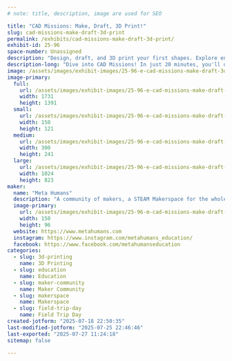 ```yaml
---
# note: title, description, image are used for SEO

title: "CAD Missions: Make, Draft, 3D Print!"
slug: cad-missions-make-draft-3d-print
permalink: /exhibits/cad-missions-make-draft-3d-print/
exhibit-id: 25-96
space-number: Unassigned
description: "Design, draft, and 3D print your first shapes. Explore engineering design hands-on!"
description-long: "Dive into CAD Missions! In just 20 minutes, you'll design a simple 3D shape using Tinkercad, create its technical drawing on real drafting paper, and bring it to life on a 3D printer. Take home your creation, plus a paper model to cut and assemble. Perfect for beginners, no experience required!"
image: /assets/images/exhibit-images/25-96-e-cad-missions-make-draft-3d-print-cad-maker-faire-hero-300x241.png
image-primary: 
  full:
    url: /assets/images/exhibit-images/25-96-e-cad-missions-make-draft-3d-print-cad-maker-faire-hero-full.png
    width: 1731
    height: 1391
  small:
    url: /assets/images/exhibit-images/25-96-e-cad-missions-make-draft-3d-print-cad-maker-faire-hero-150x121.png
    width: 150
    height: 121
  medium:
    url: /assets/images/exhibit-images/25-96-e-cad-missions-make-draft-3d-print-cad-maker-faire-hero-300x241.png
    width: 300
    height: 241
  large:
    url: /assets/images/exhibit-images/25-96-e-cad-missions-make-draft-3d-print-cad-maker-faire-hero-1024x823.png
    width: 1024
    height: 823
maker: 
  name: "Meta Humans"
  description: "A community of makers, a STEAM Makerspace for the whole family. In-person supplemental education centers where members collaborate on projects, cosplay, electronics, coding, laser engraving, 3D printing, D&D, improv, arts & crafts, business and more."
  image-primary:
    url: /assets/images/exhibit-images/25-96-m-cad-missions-make-draft-3d-print-screenshot-2025-07-18-at-1-53-33-pm-3358-150x96.png
    width: 150
    height: 96
  website: https://www.metahumans.com
  instagram: https://www.instagram.com/metahumans_education/
  facebook: https://www.facebook.com/metahumanseducation
categories: 
  - slug: 3d-printing
    name: 3D Printing
  - slug: education
    name: Education
  - slug: maker-community
    name: Maker Community
  - slug: makerspace
    name: Makerspace
  - slug: field-trip-day
    name: Field Trip Day
created-jotform: "2025-07-18 22:50:35"
last-modified-jotform: "2025-07-25 22:46:46"
last-exported: "2025-07-27 11:24:18"
sitemap: false

---
```

